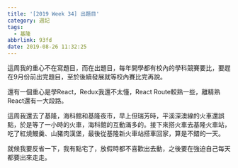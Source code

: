 ```yaml
---
title: '[2019 Week 34] 出題目'
category: 週記
tags:
  - 基隆
abbrlink: 93fd
date: 2019-08-26 11:32:25
---
```

這周我的重心不在寫題目，而在出題目，每年開學都有校內的學科競賽要比，要趕在9月份前出完題目，至於後續發展就等校內賽比完再說。
<!-- more -->
還有一個重心是學React，Redux我還不太懂，React Route較熟一些，離精熟React還有一大段路。

這周我還去了基隆，海科館和基隆夜市，早上但瑞芳時，平溪深澳線的火車還誤點，於是等了一小時的火車，海科館的互動滿多的。接下來搭火車去基隆火車站，吃了紅燒鰻羹、山豬肉漢堡，最後從基隆新火車站搭車回家，算是不錯的一天。

就候我要反省一下，我有點宅了，放假時都不喜歡出去動，之後要在強迫自己每天都要出來走走。